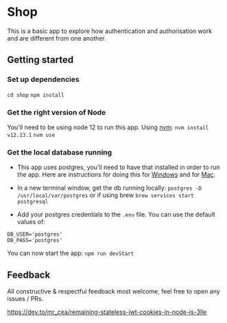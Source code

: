 # Shop
This is a basic app to explore how authentication and authorisation work and are different from one another. 

## Getting started

### Set up dependencies 
`cd shop`
`npm install`

### Get the right version of Node
You'll need to be using node 12 to run this app. Using [nvm](https://github.com/nvm-sh/nvm):
`nvm install v12.13.1`
`nvm use`

### Get the local database running
* This app uses postgres, you'll need to have that installed in order to run the app. Here are instructions for doing this 
for [Windows](https://www.postgresqltutorial.com/install-postgresql/) and for [Mac](https://flaviocopes.com/postgres-how-to-install/).

* In a new terminal window, get the db running locally:
`postgres -D /usr/local/var/postgres` or if using brew `brew services start postgresql`

* Add your postgres credentials to the `.env` file. You can use the default values of:
```
DB_USER='postgres'
DB_PASS='postgres'
```

You can now start the app:
`npm run devStart`


## Feedback
All constructive & respectful feedback most welcome, feel free to open any issues / PRs. 


https://dev.to/mr_cea/remaining-stateless-jwt-cookies-in-node-js-3lle
